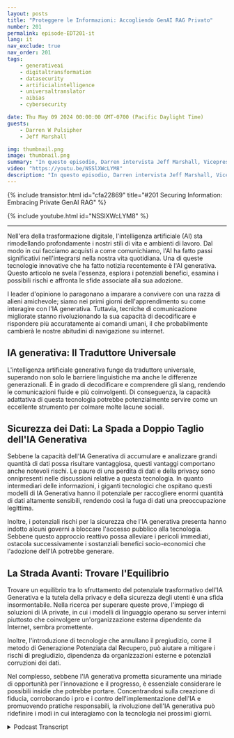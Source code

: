 ```yaml
---
layout: posts
title: "Proteggere le Informazioni: Accogliendo GenAI RAG Privato"
number: 201
permalink: episode-EDT201-it
lang: it
nav_exclude: true
nav_order: 201
tags:
    - generativeai
    - digitaltransformation
    - datasecurity
    - artificialintelligence
    - universaltranslator
    - aibias
    - cybersecurity

date: Thu May 09 2024 00:00:00 GMT-0700 (Pacific Daylight Time)
guests:
    - Darren W Pulsipher
    - Jeff Marshall

img: thumbnail.png
image: thumbnail.png
summary: "In questo episodio, Darren intervista Jeff Marshall, Vicepresidente Senior del Federal e DOD presso FedData. Esplorano GenAI, approfondendo i suoi potenziali benefici, i rischi per la sicurezza e la ricerca di un equilibrio tra innovazione e privacy. Scopri come questa tecnologia funge da traduttore universale, le sue sfide in materia di sicurezza dei dati e la strada a venire per le organizzazioni che cercano di proteggere i loro dati."
video: "https://youtu.be/NSSlXWcLYM8"
description: "In questo episodio, Darren intervista Jeff Marshall, Vicepresidente Senior del Federal e DOD presso FedData. Esplorano GenAI, approfondendo i suoi potenziali benefici, i rischi per la sicurezza e la ricerca di un equilibrio tra innovazione e privacy. Scopri come questa tecnologia funge da traduttore universale, le sue sfide in materia di sicurezza dei dati e la strada a venire per le organizzazioni che cercano di proteggere i loro dati."
---
```


<div>
{% include transistor.html id="cfa22869" title="#201 Securing Information: Embracing Private GenAI RAG" %}

{% include youtube.html id="NSSlXWcLYM8" %}
</div>

---

Nell'era della trasformazione digitale, l'intelligenza artificiale (AI) sta rimodellando profondamente i nostri stili di vita e ambienti di lavoro. Dal modo in cui facciamo acquisti a come comunichiamo, l'AI ha fatto passi significativi nell'integrarsi nella nostra vita quotidiana. Una di queste tecnologie innovative che ha fatto notizia recentemente è l'AI generativa. Questo articolo ne svela l'essenza, esplora i potenziali benefici, esamina i possibili rischi e affronta le sfide associate alla sua adozione.

I leader d'opinione lo paragonano a imparare a convivere con una razza di alieni amichevole; siamo nei primi giorni dell'apprendimento su come interagire con l'IA generativa. Tuttavia, tecniche di comunicazione migliorate stanno rivoluzionando la sua capacità di decodificare e rispondere più accuratamente ai comandi umani, il che probabilmente cambierà le nostre abitudini di navigazione su internet.

## IA generativa: Il Traduttore Universale

L'intelligenza artificiale generativa funge da traduttore universale, superando non solo le barriere linguistiche ma anche le differenze generazionali. È in grado di decodificare e comprendere gli slang, rendendo le comunicazioni fluide e più coinvolgenti. Di conseguenza, la capacità adattativa di questa tecnologia potrebbe potenzialmente servire come un eccellente strumento per colmare molte lacune sociali.

## Sicurezza dei Dati: La Spada a Doppio Taglio dell'IA Generativa

Sebbene la capacità dell'IA Generativa di accumulare e analizzare grandi quantità di dati possa risultare vantaggiosa, questi vantaggi comportano anche notevoli rischi. Le paure di una perdita di dati e della privacy sono onnipresenti nelle discussioni relative a questa tecnologia. In quanto intermediari delle informazioni, i giganti tecnologici che ospitano questi modelli di IA Generativa hanno il potenziale per raccogliere enormi quantità di dati altamente sensibili, rendendo così la fuga di dati una preoccupazione legittima.

Inoltre, i potenziali rischi per la sicurezza che l'IA generativa presenta hanno indotto alcuni governi a bloccare l'accesso pubblico alla tecnologia. Sebbene questo approccio reattivo possa alleviare i pericoli immediati, ostacola successivamente i sostanziali benefici socio-economici che l'adozione dell'IA potrebbe generare.

## La Strada Avanti: Trovare l'Equilibrio

Trovare un equilibrio tra lo sfruttamento del potenziale trasformativo dell'IA Generativa e la tutela della privacy e della sicurezza degli utenti è una sfida insormontabile. Nella ricerca per superare queste prove, l'impiego di soluzioni di IA private, in cui i modelli di linguaggio operano su server interni piuttosto che coinvolgere un'organizzazione esterna dipendente da Internet, sembra promettente.

Inoltre, l'introduzione di tecnologie che annullano il pregiudizio, come il metodo di Generazione Potenziata dal Recupero, può aiutare a mitigare i rischi di pregiudizio, dipendenza da organizzazioni esterne e potenziali corruzioni dei dati.

Nel complesso, sebbene l'IA generativa prometta sicuramente una miriade di opportunità per l'innovazione e il progresso, è essenziale considerare le possibili insidie che potrebbe portare. Concentrandosi sulla creazione di fiducia, corroborando i pro e i contro dell'implementazione dell'IA e promuovendo pratiche responsabili, la rivoluzione dell'IA generativa può ridefinire i modi in cui interagiamo con la tecnologia nei prossimi giorni.



<details>
<summary> Podcast Transcript </summary>

<p></p>

</details>
